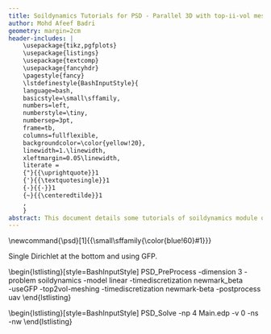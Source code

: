 ```yaml
---
title: Soildynamics Tutorials for PSD - Parallel 3D with top-ii-vol meshing
author: Mohd Afeef Badri
geometry: margin=2cm
header-includes: |
    \usepackage{tikz,pgfplots}
    \usepackage{listings}
    \usepackage{textcomp}
    \usepackage{fancyhdr}
    \pagestyle{fancy}
    \lstdefinestyle{BashInputStyle}{
	language=bash,
	basicstyle=\small\sffamily,
	numbers=left,
	numberstyle=\tiny,
	numbersep=3pt,
	frame=tb,
	columns=fullflexible,
	backgroundcolor=\color{yellow!20},
	linewidth=1.\linewidth,
	xleftmargin=0.05\linewidth,
	literate =
	{"}{{\uprightquote}}1
	{'}{{\textquotesingle}}1
	{-}{{-}}1
	{~}{{\centeredtilde}}1
	,
    }
abstract: This document details some tutorials of soildynamics module of PSD. These tutorials are not verbose, but does instead give a kick start to users/developers for using PSD's soildynamics module. 
---
```

\newcommand{\psd}[1]{{\small\sffamily{\color{blue!60}#1}}}


Single Dirichlet at the bottom and using GFP.

\begin{lstlisting}[style=BashInputStyle]
PSD_PreProcess -dimension 3 -problem soildynamics -model linear -timediscretization newmark_beta \
-useGFP -top2vol-meshing -timediscretization newmark-beta -postprocess uav
\end{lstlisting}

\begin{lstlisting}[style=BashInputStyle]
PSD_Solve -np 4 Main.edp -v 0 -ns -nw 
\end{lstlisting}

